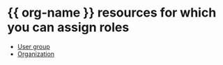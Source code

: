 # {{ org-name }} resources for which you can assign roles

* [User group](../../../organization/operations/access-manage-group.md)
* [Organization](../../../organization/operations/security.md)
